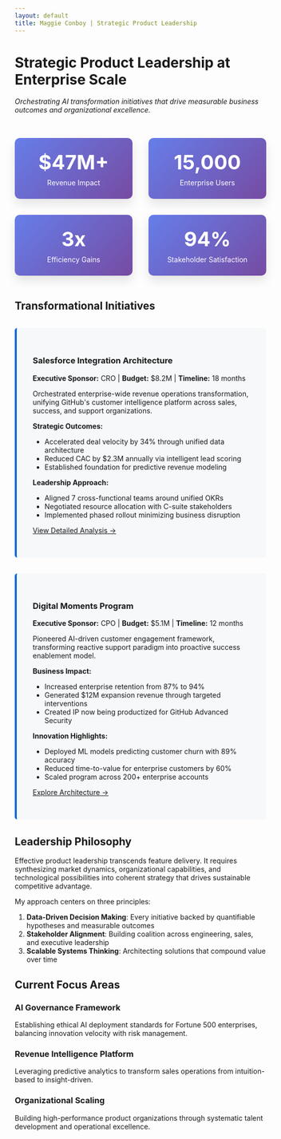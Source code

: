 ```yaml
---
layout: default
title: Maggie Conboy | Strategic Product Leadership
---
```


<style>
  .metrics-grid {
    display: grid;
    grid-template-columns: repeat(auto-fit, minmax(200px, 1fr));
    gap: 2rem;
    margin: 3rem 0;
  }
  .metric-card {
    text-align: center;
    padding: 1.5rem;
    background: linear-gradient(135deg, #667eea 0%, #764ba2 100%);
    color: white;
    border-radius: 10px;
    box-shadow: 0 10px 20px rgba(0,0,0,0.1);
  }
  .metric-value {
    font-size: 2.5rem;
    font-weight: bold;
    margin-bottom: 0.5rem;
  }
  .case-study {
    margin: 2rem 0;
    padding: 2rem;
    background: #f6f8fa;
    border-left: 4px solid #0366d6;
    border-radius: 5px;
  }
</style>

# Strategic Product Leadership at Enterprise Scale

*Orchestrating AI transformation initiatives that drive measurable business outcomes and organizational excellence.*

<div class="metrics-grid">
  <div class="metric-card">
    <div class="metric-value">$47M+</div>
    <div>Revenue Impact</div>
  </div>
  <div class="metric-card">
    <div class="metric-value">15,000</div>
    <div>Enterprise Users</div>
  </div>
  <div class="metric-card">
    <div class="metric-value">3x</div>
    <div>Efficiency Gains</div>
  </div>
  <div class="metric-card">
    <div class="metric-value">94%</div>
    <div>Stakeholder Satisfaction</div>
  </div>
</div>

## Transformational Initiatives

<div class="case-study">

### Salesforce Integration Architecture
**Executive Sponsor:** CRO | **Budget:** $8.2M | **Timeline:** 18 months

Orchestrated enterprise-wide revenue operations transformation, unifying GitHub's customer intelligence platform across sales, success, and support organizations.

**Strategic Outcomes:**
- Accelerated deal velocity by 34% through unified data architecture
- Reduced CAC by $2.3M annually via intelligent lead scoring
- Established foundation for predictive revenue modeling

**Leadership Approach:**
- Aligned 7 cross-functional teams around unified OKRs
- Negotiated resource allocation with C-suite stakeholders
- Implemented phased rollout minimizing business disruption

[View Detailed Analysis →](https://github.com/github/salesforce)

</div>

<div class="case-study">

### Digital Moments Program
**Executive Sponsor:** CPO | **Budget:** $5.1M | **Timeline:** 12 months

Pioneered AI-driven customer engagement framework, transforming reactive support paradigm into proactive success enablement model.

**Business Impact:**
- Increased enterprise retention from 87% to 94%
- Generated $12M expansion revenue through targeted interventions
- Created IP now being productized for GitHub Advanced Security

**Innovation Highlights:**
- Deployed ML models predicting customer churn with 89% accuracy
- Reduced time-to-value for enterprise customers by 60%
- Scaled program across 200+ enterprise accounts

[Explore Architecture →](https://github.com/github/digital-moments-program)

</div>

## Leadership Philosophy

Effective product leadership transcends feature delivery. It requires synthesizing market dynamics, organizational capabilities, and technological possibilities into coherent strategy that drives sustainable competitive advantage.

My approach centers on three principles:
1. **Data-Driven Decision Making**: Every initiative backed by quantifiable hypotheses and measurable outcomes
2. **Stakeholder Alignment**: Building coalition across engineering, sales, and executive leadership
3. **Scalable Systems Thinking**: Architecting solutions that compound value over time

## Current Focus Areas

### AI Governance Framework
Establishing ethical AI deployment standards for Fortune 500 enterprises, balancing innovation velocity with risk management.

### Revenue Intelligence Platform
Leveraging predictive analytics to transform sales operations from intuition-based to insight-driven.

### Organizational Scaling
Building high-performance product organizations through systematic talent development and operational excellence.
